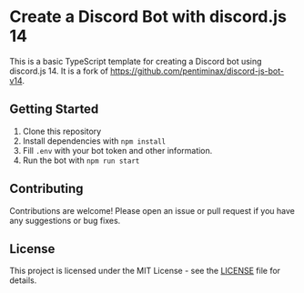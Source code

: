 # Create a Discord Bot with discord.js 14

This is a basic TypeScript template for creating a Discord bot using discord.js 14. It is a fork of https://github.com/pentiminax/discord-js-bot-v14.

## Getting Started

1. Clone this repository
2. Install dependencies with `npm install`
3. Fill `.env` with your bot token and other information.
4. Run the bot with `npm run start`

## Contributing

Contributions are welcome! Please open an issue or pull request if you have any suggestions or bug fixes.

## License

This project is licensed under the MIT License - see the [LICENSE](LICENSE) file for details.